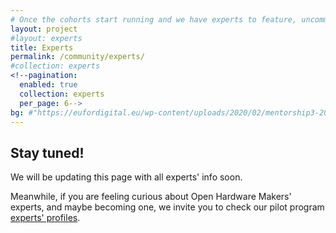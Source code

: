 ```yaml
---
# Once the cohorts start running and we have experts to feature, uncomment everything here and delete md content, layout should be "experts" again
layout: project
#layout: experts
title: Experts
permalink: /community/experts/
#collection: experts
<!--pagination:
  enabled: true
  collection: experts
  per_page: 6-->
bg: #"https://eufordigital.eu/wp-content/uploads/2020/02/mentorship3-2000w-scaled.jpg"
---
```


## Stay tuned!

We will be updating this page with all experts' info soon. 

Meanwhile, if you are feeling curious about Open Hardware Makers' experts, and maybe becoming one, we invite you to check our pilot program [experts' profiles](https://openhardware4.me/open-hardware-leaders.github.io/07_Experts.html).

